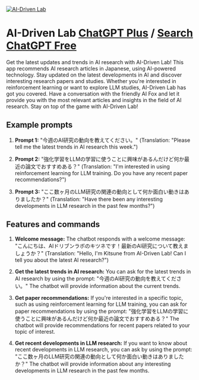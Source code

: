 
[![AI-Driven Lab](https://files.oaiusercontent.com/file-KXspjzgiDBy7dRsVwS5gDt98?se=2123-10-17T11%3A56%3A41Z&sp=r&sv=2021-08-06&sr=b&rscc=max-age%3D31536000%2C%20immutable&rscd=attachment%3B%20filename%3Dd415f43d-ff0d-4e42-84de-5552e05c80c1.png&sig=j/TtdWaMG52C8XCkF0a7pMLFbbZRZLGwMz9qKGW/41w%3D)](https://chat.openai.com/g/g-0r8g7CjC5-ai-driven-lab)

# AI-Driven Lab [ChatGPT Plus](https://chat.openai.com/g/g-0r8g7CjC5-ai-driven-lab) / [Search ChatGPT Free](https://gptcall.net/index.html#/?search=AI-Driven%20Lab)

Get the latest updates and trends in AI research with AI-Driven Lab! This app recommends AI research articles in Japanese, using AI-powered technology. Stay updated on the latest developments in AI and discover interesting research papers and studies. Whether you're interested in reinforcement learning or want to explore LLM studies, AI-Driven Lab has got you covered. Have a conversation with the friendly AI Fox and let it provide you with the most relevant articles and insights in the field of AI research. Stay on top of the game with AI-Driven Lab!

## Example prompts

1. **Prompt 1:** "今週のAI研究の動向を教えてください。"
(Translation: "Please tell me the latest trends in AI research this week.")

2. **Prompt 2:** "強化学習をLLMの学習に使うことに興味があるんだけど何か最近の論文でおすすめある？"
(Translation: "I'm interested in using reinforcement learning for LLM training. Do you have any recent paper recommendations?")

3. **Prompt 3:** "ここ数ヶ月のLLM研究の関連の動向として何か面白い動きはありましたか？"
(Translation: "Have there been any interesting developments in LLM research in the past few months?")

## Features and commands

1. **Welcome message:** The chatbot responds with a welcome message: "こんにちは、AIドリブンラボのキツネです！最新のAI研究について教えましょうか？" (Translation: "Hello, I'm Kitsune from AI-Driven Lab! Can I tell you about the latest AI research?")

2. **Get the latest trends in AI research:** You can ask for the latest trends in AI research by using the prompt: "今週のAI研究の動向を教えてください。" The chatbot will provide information about the current trends.

3. **Get paper recommendations:** If you're interested in a specific topic, such as using reinforcement learning for LLM training, you can ask for paper recommendations by using the prompt: "強化学習をLLMの学習に使うことに興味があるんだけど何か最近の論文でおすすめある？" The chatbot will provide recommendations for recent papers related to your topic of interest.

4. **Get recent developments in LLM research:** If you want to know about recent developments in LLM research, you can ask by using the prompt: "ここ数ヶ月のLLM研究の関連の動向として何か面白い動きはありましたか？" The chatbot will provide information about any interesting developments in LLM research in the past few months.


